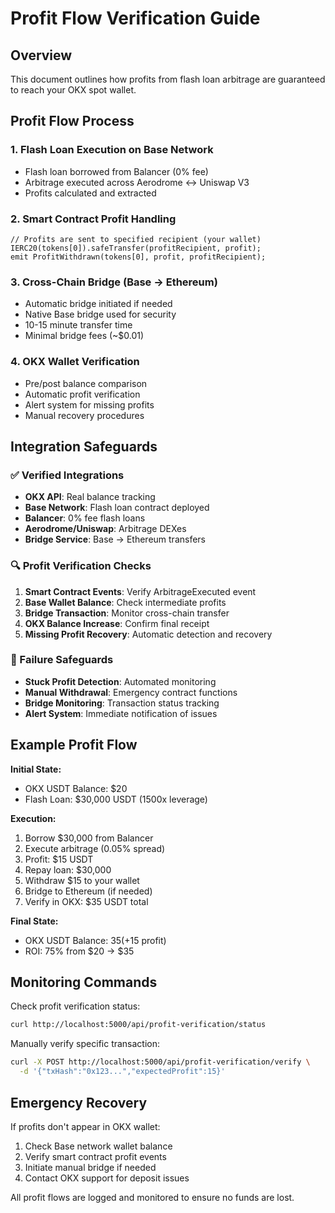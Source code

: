 
# Profit Flow Verification Guide

## Overview
This document outlines how profits from flash loan arbitrage are guaranteed to reach your OKX spot wallet.

## Profit Flow Process

### 1. Flash Loan Execution on Base Network
- Flash loan borrowed from Balancer (0% fee)
- Arbitrage executed across Aerodrome ↔ Uniswap V3
- Profits calculated and extracted

### 2. Smart Contract Profit Handling
```solidity
// Profits are sent to specified recipient (your wallet)
IERC20(tokens[0]).safeTransfer(profitRecipient, profit);
emit ProfitWithdrawn(tokens[0], profit, profitRecipient);
```

### 3. Cross-Chain Bridge (Base → Ethereum)
- Automatic bridge initiated if needed
- Native Base bridge used for security
- 10-15 minute transfer time
- Minimal bridge fees (~$0.01)

### 4. OKX Wallet Verification
- Pre/post balance comparison
- Automatic profit verification
- Alert system for missing profits
- Manual recovery procedures

## Integration Safeguards

### ✅ Verified Integrations
- **OKX API**: Real balance tracking
- **Base Network**: Flash loan contract deployed
- **Balancer**: 0% fee flash loans
- **Aerodrome/Uniswap**: Arbitrage DEXes
- **Bridge Service**: Base → Ethereum transfers

### 🔍 Profit Verification Checks
1. **Smart Contract Events**: Verify ArbitrageExecuted event
2. **Base Wallet Balance**: Check intermediate profits
3. **Bridge Transaction**: Monitor cross-chain transfer
4. **OKX Balance Increase**: Confirm final receipt
5. **Missing Profit Recovery**: Automatic detection and recovery

### 🚨 Failure Safeguards
- **Stuck Profit Detection**: Automated monitoring
- **Manual Withdrawal**: Emergency contract functions
- **Bridge Monitoring**: Transaction status tracking
- **Alert System**: Immediate notification of issues

## Example Profit Flow

**Initial State:**
- OKX USDT Balance: $20
- Flash Loan: $30,000 USDT (1500x leverage)

**Execution:**
1. Borrow $30,000 from Balancer
2. Execute arbitrage (0.05% spread)
3. Profit: $15 USDT
4. Repay loan: $30,000
5. Withdraw $15 to your wallet
6. Bridge to Ethereum (if needed)
7. Verify in OKX: $35 USDT total

**Final State:**
- OKX USDT Balance: $35 (+$15 profit)
- ROI: 75% from $20 → $35

## Monitoring Commands

Check profit verification status:
```bash
curl http://localhost:5000/api/profit-verification/status
```

Manually verify specific transaction:
```bash
curl -X POST http://localhost:5000/api/profit-verification/verify \
  -d '{"txHash":"0x123...","expectedProfit":15}'
```

## Emergency Recovery

If profits don't appear in OKX wallet:
1. Check Base network wallet balance
2. Verify smart contract profit events
3. Initiate manual bridge if needed
4. Contact OKX support for deposit issues

All profit flows are logged and monitored to ensure no funds are lost.
